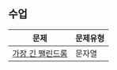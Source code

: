 ## 수업
|문제|문제유형|
|:--:|:-------|
|[가장 긴 팰린드롬](https://programmers.co.kr/learn/courses/30/lessons/12904)|문자열|
